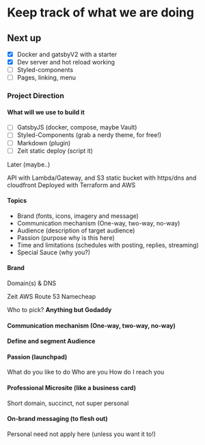 # Keep track of what we are doing

## Next up

- [x] Docker and gatsbyV2 with a starter
- [x] Dev server and hot reload working
- [ ] Styled-components
- [ ] Pages, linking, menu

### Project Direction

#### What will we use to build it

- [ ] GatsbyJS (docker, compose, maybe Vault)
- [ ] Styled-Components (grab a nerdy theme, for free!)
- [ ] Markdown (plugin)
- [ ] Zeit static deploy (script it)

Later (maybe..)

API with Lambda/Gateway, and S3 static bucket with https/dns and cloudfront
Deployed with Terraform and AWS

#### Topics

- Brand (fonts, icons, imagery and message)
- Communication mechanism (One-way, two-way, no-way)
- Audience (description of target audience)
- Passion (purpose why is this here)
- Time and limitations (schedules with posting, replies, streaming)
- Special Sauce (why you?)

#### Brand

Domain(s) & DNS

Zeit
AWS Route 53
Namecheap

Who to pick? **Anything but Godaddy**

#### Communication mechanism (One-way, two-way, no-way)

#### Define and segment Audience



#### Passion (launchpad)

What do you like to do
Who are you
How do I reach you

#### Professional Microsite (like a business card)

Short domain, succinct, not super personal

#### On-brand messaging (to flesh out)

Personal need not apply here (unless you want it to!)
